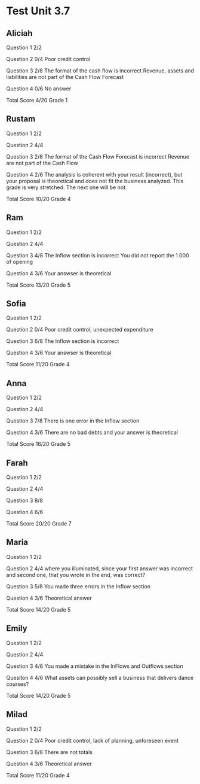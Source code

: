 # Test Unit 3.7

## Aliciah

Question 1      2/2

Question 2      0/4
                Poor credit control

Question 3      2/8
                The format of the cash flow is incorrect
                Revenue, assets and liabilities are not part
                of the Cash Flow Forecast

Question 4      0/6
                No answer

Total Score     4/20 Grade 1

## Rustam

Question 1      2/2

Question 2      4/4

Question 3      2/8
                The format of the Cash Flow Forecast is incorrect
                Revenue are not part of the Cash Flow

Question 4      2/6
                The analysis is coherent with your result (incorrect),
                but your proposal is theoretical and does not fit
                the business analyzed.
                This grade is very stretched. The next one will be not.

Total Score     10/20 Grade 4

## Ram

Question 1      2/2

Question 2      4/4

Question 3      4/8
                The Inflow section is incorrect
                You did not report the 1.000 of opening

Question 4      3/6
                Your answser is theoretical

Total Score     13/20 Grade 5

## Sofia

Question 1      2/2

Question 2      0/4
                Poor credit control; unexpected expenditure

Question 3      6/8
                The Inflow section is incorrect

Question 4      3/6
                Your answser is theoretical

Total Score     11/20 Grade 4
 
## Anna

Question 1      2/2

Question 2      4/4

Question 3      7/8
                There is one error in the Inflow section

Question 4      3/6
                There are no bad debts and your answer is theoretical

Total Score     16/20 Grade 5

## Farah

Question 1      2/2

Question 2      4/4

Question 3      8/8

Question 4      6/6

Total Score     20/20 Grade 7

## Maria

Question 1      2/2

Question 2      4/4
                where you illuminated, since your first answer was
                incorrect and second one, that you wrote in the end,
                was correct?

Question 3      5/8
                You made three errors in the Inflow section

Question 4      3/6
                Theoretical answer

Total Score     14/20 Grade 5

## Emily

Question 1      2/2

Question 2      4/4

Question 3      4/8
                You made a mistake in the InFlows and Outflows section

Quesiton 4      4/6
                What assets can possibly sell a business that delivers
                dance courses?

Total Score     14/20 Grade 5

## Milad

Question 1      2/2

Question 2      0/4
                Poor credit control, lack of planning, unforeseen event

Question 3      6/8
                There are not totals 

Question 4      3/6
                Theoretical answer

Total Score     11/20 Grade 4


